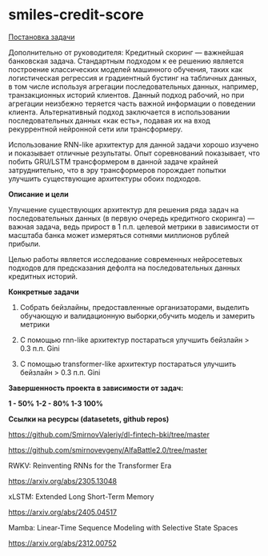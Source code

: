 # smiles-credit-score
[Постановка задачи](https://drive.google.com/file/d/17MwB1rnwf0Hz96drkATegfYp27wlC4J6/view)

Дополнительно от руководителя:
Кредитный скоринг — важнейшая банковская задача. Стандартным подходом к ее решению является построение классических моделей машинного обучения, таких как логистическая регрессия и градиентный бустинг на табличных данных, в том числе используя агрегации последовательных данных, например, транзакционных историй клиентов. Данный подход рабочий, но при агрегации неизбежно теряется часть важной информации о поведении клиента. Альтернативный подход заключается в использовании последовательных данных «как есть», подавая их на вход рекуррентной нейронной сети или трансформеру.

Использование RNN-like архитектур для данной задачи хорошо изучено и показывает отличные результаты. Опыт соревнований показывает, что побить GRU/LSTM трансформером в данной задаче крайней затруднительно, что в эру трансформеров порождает попытки улучшить существующие архитектуры обоих подходов.

**Описание и цели**

Улучшение существующих архитектур для решения ряда задач на последовательных данных (в первую очередь кредитного скоринга) — важная задача, ведь прирост  в 1 п.п. целевой метрики в зависимости от масштаба банка может измеряться сотнями миллионов рублей прибыли.

Целью работы является исследование современных нейросетевых подходов для предсказания дефолта на последовательных данных кредитных историй.

**Конкретные задачи**

1. Собрать бейзлайны, предоставленные организаторами, выделить обучающую и валидационную выборки,обучить модель и замерить метрики

2. С помощью rnn-like архитектур постараться улучшить бейзлайн > 0.3 п.п. Gini

3. С помощью transformer-like архитектур постараться улучшить бейзлайн > 0.3 п.п. Gini

**Завершенность проекта в зависимости от задач:**

**1 - 50% 1-2 - 80% 1-3 100%**

**Ссылки на ресурсы (datasetets, github repos)**

https://github.com/SmirnovValeriy/dl-fintech-bki/tree/master

https://github.com/smirnovevgeny/AlfaBattle2.0/tree/master

RWKV: Reinventing RNNs for the Transformer Era

https://arxiv.org/abs/2305.13048

xLSTM: Extended Long Short-Term Memory

https://arxiv.org/abs/2405.04517

Mamba: Linear-Time Sequence Modeling with Selective State Spaces

https://arxiv.org/abs/2312.00752
